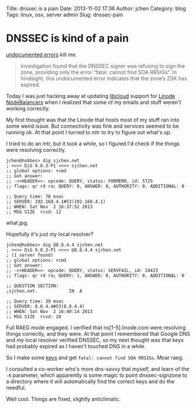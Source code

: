 Title: dnssec is a pain
Date: 2013-11-02 17:36
Author: jchen
Category: blog
Tags: linux, osx, server admin
Slug: dnssec-pain

# DNSSEC is kind of a pain

[undocumented errors](https://blog.mozilla.org/it/2013/05/16/rfo-dnssec-resolution-failures-mozilla-org-201305151800-pdt-872818/) kill me.

> Investigation found that the DNSSEC signer was refusing to sign the zone, providing only the error “fatal: cannot find SOA RRSIGs“. In hindsight, this undocumented error indicates that the zone’s ZSK has expired.

Today I was just hacking away at updating [libcloud](https://libcloud.apache.org/) support for [Linode](https://www.linode.com) [NodeBalancers](https://www.linode.com/nodebalancers/) when I realized that some of my emails and stuff weren't working correctly.

My first thought was that the Linode that hosts most of my stuff ran into some weird issue. But connectivity was fine and services seemed to be running ok. At that point I turned to mtr to try to figure out what's up.

I tried to do an mtr, but it took a while, so I figured I'd check if the things were resolving correctly.

```
jchen@hobbes> dig sjchen.net
; <<>> DiG 9.8.3-P1 <<>> sjchen.net
;; global options: +cmd
;; Got answer:
;; ->>HEADER<<- opcode: QUERY, status: FORMERR, id: 5725
;; flags: qr rd ra; QUERY: 0, ANSWER: 0, AUTHORITY: 0, ADDITIONAL: 0

;; Query time: 78 msec
;; SERVER: 192.168.4.1#53(192.168.4.1)
;; WHEN: Sat Nov  2 16:37:52 2013
;; MSG SIZE  rcvd: 12

```

what.jpg.

Hopefully it's just my local resolver?

```
jchen@hobbes> dig @8.8.4.4 sjchen.net
; <<>> DiG 9.8.3-P1 <<>> @8.8.4.4 sjchen.net
; (1 server found)
;; global options: +cmd
;; Got answer:
;; ->>HEADER<<- opcode: QUERY, status: SERVFAIL, id: 24423
;; flags: qr rd ra; QUERY: 1, ANSWER: 0, AUTHORITY: 0, ADDITIONAL: 0

;; QUESTION SECTION:
;sjchen.net.            IN  A

;; Query time: 39 msec
;; SERVER: 8.8.4.4#53(8.8.4.4)
;; WHEN: Sat Nov  2 16:40:14 2013
;; MSG SIZE  rcvd: 28
```

Full RAEG mode engaged. I verified that ns[1-5].linode.com were resolving things correctly, and they were. At that point I remembered that Google DNS and my local resolver verified DNSSEC, so my next thought was that keys had probably expired as I haven't touched DNS in a while.

So I make some [keys]({filename}/dnssec-on-nsd3.markdown) and get `fatal: cannot find SOA RRSIGs`. Moar raeg.

I consulted a co-worker who's more dns-savvy that myself, and learn of the `-K` parameter, which apparently is some magic to point dnssec-signzone to a directory where it will automatically find the correct keys and do the needful.

Well cool. Things are fixed, slightly anticlimatic.

